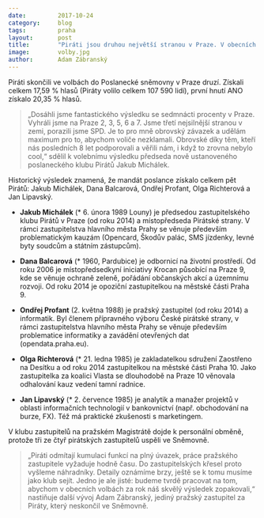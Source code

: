 ```yaml
---
date:         2017-10-24
category:     blog
tags:         praha
layout:       post
title:        "Piráti jsou druhou největší stranou v Praze. V obecních volbách se pokusí úspěch zopakovat"
image:        volby.jpg
author:       Adam Zábranský
---
```


Piráti skončili ve volbách do Poslanecké sněmovny v Praze druzí. Získali celkem 17,59 % hlasů (Piráty volilo celkem 107 590 lidí), první hnutí ANO získalo 20,35 % hlasů. 

> „Dosáhli jsme fantastického výsledku se sedmnácti procenty v Praze. Vyhráli jsme na Praze 2, 3, 5, 6 a 7. Jsme třetí nejsilnější stranou v zemi, porazili jsme SPD. Je to pro mně obrovský závazek a udělám maximum pro to, abychom voliče nezklamali. Obrovské díky těm, kteří nás posledních 8 let podporovali a věřili nám, i když to zrovna nebylo cool,“ sdělil k volebnímu výsledku předseda nově ustanoveného poslaneckého klubu Pirátů Jakub Michálek. 

Historický výsledek znamená, že mandát poslance získalo celkem pět Pirátů: Jakub Michálek, Dana Balcarová, Ondřej Profant, Olga Richterová a Jan Lipavský.

* **Jakub Michálek** (* 6. února 1989 Louny) je předsedou zastupitelského klubu Pirátů v Praze (od roku 2014) a místopředseda Pirátské strany. V rámci zastupitelstva hlavního města Prahy se věnuje především problematickým kauzám (Opencard, Škodův palác, SMS jízdenky, levné byty soudcům a státním zástupcům). 

* **Dana Balcarová** (* 1960, Pardubice) je odbornicí na životní prostředí. Od roku‭ ‬2006‭ ‬je místopředsedkyní iniciativy Krocan působící na Praze‭ ‬9, kde se věnuje ochraně zeleně, ‬pořádání občanských akcí a územnímu rozvoji.‭ Od roku 2014 je opoziční zastupitelkou na městské části Praha 9.

* **Ondřej Profant** (2. května 1988) je pražský zastupitel (od roku 2014) a informatik. Byl členem přípravného výboru České pirátské strany, v rámci zastupitelstva hlavního města Prahy se věnuje především problematice informatiky a zavádění otevřených dat (opendata.praha.eu).

* **Olga Richterová** (* 21. ledna 1985) je zakladatelkou sdružení Zaostřeno na Desítku a od roku 2014 zastupitelkou na městské části Praha 10. Jako zastupitelka za koalici Vlasta se dlouhodobě na Praze 10 věnovala odhalování kauz vedení tamní radnice.

* **Jan Lipavský** (* 2. července 1985) je analytik a manažer projektů v oblasti informačních technologií v bankovnictví (např. obchodování na burze, FX). Též má praktické zkušenosti s marketingem.

V klubu zastupitelů na pražském Magistrátě dojde k personální obměně, protože tři ze čtyř pirátských zastupitelů uspěli ve Sněmovně. 

> „Piráti odmítají kumulaci funkcí na plný úvazek, práce pražského zastupitele vyžaduje hodně času. Do zastupitelských křesel proto vyšleme náhradníky. Detaily oznámíme brzy, ještě se k tomu musíme jako klub sejít. Jedno je ale jisté: budeme tvrdě pracovat na tom, abychom v obecních volbách za rok náš skvělý výsledek zopakovali,“ nastiňuje další vývoj Adam Zábranský, jediný pražský zastupitel za Piráty, který neskončil ve Sněmovně.
